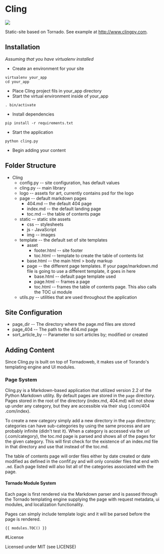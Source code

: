 # Cling

<img src="https://github.com/emehrkay/Cling/raw/master/static/img/default/logo_small.png" />

Static-site based on Tornado. See example at <http://www.clingpy.com>.

## Installation

*Assuming that you have virtualenv installed*

* Create an environment for your site

```
virtualenv your_app
cd your_app
```

* Place Cling project fils in your_app directory
* Start the virtual environment inside of your_app

```
. bin/activate
```

* Install dependencies 

```
pip install -r requirements.txt
```

* Start the application

```
python cling.py
```

* Begin adding your content

## Folder Structure

* Cling
    * config.py -- site configuration, has default values
    * cling.py -- main library
    * logo -- assets for art, currently contains psd for the logo
    * page -- default markdown pages
        * 404.md -- the default 404 page
        * index.md -- the default landing page
        * toc.md -- the table of contents page
    * static -- static site assets
        * css -- stylesheets 
        * js - JavaScript
        * img -- images
    * template -- the default set of site templates
        * asset 
            * footer.html -- site footer
            * toc.html -- template to create the table of contents list
        * base.html -- the main html > body markup
        * page -- the different page templates. If your page/markdown.md file is going to use a different template, it goes in here
            * base.html -- default page template used
            * page.html -- frames a page
            * toc.html -- frames the table of contents page. This also calls the TOC ui module
    * utils.py -- utilities that are used throughout the application

## Site Configuration

* page_dir -- The directory where the page.md files are stored
* page_404 -- The path to the 404.md page
* sort\_article_by -- Parameter to sort articles by; modified or created

## Adding Content

Since Cling.py is built on top of Tornadoweb, it makes use of Torando's templating engine and UI modules.

### Page System

Cling.py is a Markdown-based application that utilized version 2.2 of the Python Markdown utility. By default pages are stored in the ```page``` directory. Pages stored in the root of the directory (index.md, 404.md) will not show up under any category, but they are accessible via their slug (.com/404 .com/index).

To create a new category simply add a new directory in the ```page``` directory; categories can have sub-categories by using the same process and are probably infinite (didn't test it). When a category is accessed via the url (.com/category), the toc.md page is parsed and shows all of the pages for the given category. This will first check for the existence of an index.md file in that directory and use that instead of the toc.md.

The table of contents page will order files either by date created or date modified as defined in the confif.py and will only consider files that end with ```.md```. Each page listed will also list all of the categories associated with the page.

#### Tornado Module System

Each page is first rendered via the Markdown parser and is passed through the Tornado templating engine supplying the page with request metadata, ui modules, and localization functionality. 

Pages can simply include template logic and it will be parsed before the page is rendered.

```
{{ modules.TOC() }}
```

#License

Licensed under MIT (see LICENSE)
